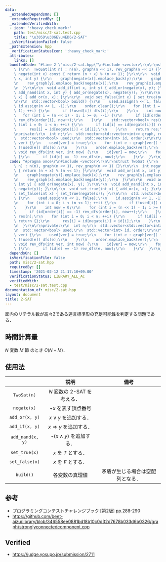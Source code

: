 ```yaml
---
data:
  _extendedDependsOn: []
  _extendedRequiredBy: []
  _extendedVerifiedWith:
  - icon: ':heavy_check_mark:'
    path: test/misc/2-sat.test.cpp
    title: "\u305D\u306E\u4ED6/2-SAT"
  _isVerificationFailed: false
  _pathExtension: hpp
  _verificationStatusIcon: ':heavy_check_mark:'
  attributes:
    links: []
  bundledCode: "#line 2 \"misc/2-sat.hpp\"\n#include <vector>\r\n\r\nstruct TwoSat\
    \ {\r\n  TwoSat(int n) : n(n), graph(n << 1), rev_graph(n << 1) {}\r\n\r\n  int\
    \ negate(int x) const { return (n + x) % (n << 1); }\r\n\r\n  void add_or(int\
    \ x, int y) {\r\n    graph[negate(x)].emplace_back(y);\r\n    graph[negate(y)].emplace_back(x);\r\
    \n    rev_graph[y].emplace_back(negate(x));\r\n    rev_graph[x].emplace_back(negate(y));\r\
    \n  }\r\n\r\n  void add_if(int x, int y) { add_or(negate(x), y); }\r\n\r\n  void\
    \ add_nand(int x, int y) { add_or(negate(x), negate(y)); }\r\n\r\n  void set_true(int\
    \ x) { add_or(x, x); }\r\n\r\n  void set_false(int x) { set_true(negate(x)); }\r\
    \n\r\n  std::vector<bool> build() {\r\n    used.assign(n << 1, false);\r\n   \
    \ id.assign(n << 1, -1);\r\n    order.clear();\r\n    for (int i = 0; i < (n <<\
    \ 1); ++i) {\r\n      if (!used[i]) dfs(i);\r\n    }\r\n    int now = 0;\r\n \
    \   for (int i = (n << 1) - 1; i >= 0; --i) {\r\n      if (id[order[i]] == -1)\
    \ rev_dfs(order[i], now++);\r\n    }\r\n    std::vector<bool> res(n);\r\n    for\
    \ (int i = 0; i < n; ++i) {\r\n      if (id[i] == id[negate(i)]) return {};\r\n\
    \      res[i] = id[negate(i)] < id[i];\r\n    }\r\n    return res;\r\n  }\r\n\r\
    \nprivate:\r\n  int n;\r\n  std::vector<std::vector<int>> graph, rev_graph;\r\n\
    \  std::vector<bool> used;\r\n  std::vector<int> id, order;\r\n\r\n  void dfs(int\
    \ ver) {\r\n    used[ver] = true;\r\n    for (int e : graph[ver]) {\r\n      if\
    \ (!used[e]) dfs(e);\r\n    }\r\n    order.emplace_back(ver);\r\n  }\r\n\r\n \
    \ void rev_dfs(int ver, int now) {\r\n    id[ver] = now;\r\n    for (int e : rev_graph[ver])\
    \ {\r\n      if (id[e] == -1) rev_dfs(e, now);\r\n    }\r\n  }\r\n};\r\n"
  code: "#pragma once\r\n#include <vector>\r\n\r\nstruct TwoSat {\r\n  TwoSat(int\
    \ n) : n(n), graph(n << 1), rev_graph(n << 1) {}\r\n\r\n  int negate(int x) const\
    \ { return (n + x) % (n << 1); }\r\n\r\n  void add_or(int x, int y) {\r\n    graph[negate(x)].emplace_back(y);\r\
    \n    graph[negate(y)].emplace_back(x);\r\n    rev_graph[y].emplace_back(negate(x));\r\
    \n    rev_graph[x].emplace_back(negate(y));\r\n  }\r\n\r\n  void add_if(int x,\
    \ int y) { add_or(negate(x), y); }\r\n\r\n  void add_nand(int x, int y) { add_or(negate(x),\
    \ negate(y)); }\r\n\r\n  void set_true(int x) { add_or(x, x); }\r\n\r\n  void\
    \ set_false(int x) { set_true(negate(x)); }\r\n\r\n  std::vector<bool> build()\
    \ {\r\n    used.assign(n << 1, false);\r\n    id.assign(n << 1, -1);\r\n    order.clear();\r\
    \n    for (int i = 0; i < (n << 1); ++i) {\r\n      if (!used[i]) dfs(i);\r\n\
    \    }\r\n    int now = 0;\r\n    for (int i = (n << 1) - 1; i >= 0; --i) {\r\n\
    \      if (id[order[i]] == -1) rev_dfs(order[i], now++);\r\n    }\r\n    std::vector<bool>\
    \ res(n);\r\n    for (int i = 0; i < n; ++i) {\r\n      if (id[i] == id[negate(i)])\
    \ return {};\r\n      res[i] = id[negate(i)] < id[i];\r\n    }\r\n    return res;\r\
    \n  }\r\n\r\nprivate:\r\n  int n;\r\n  std::vector<std::vector<int>> graph, rev_graph;\r\
    \n  std::vector<bool> used;\r\n  std::vector<int> id, order;\r\n\r\n  void dfs(int\
    \ ver) {\r\n    used[ver] = true;\r\n    for (int e : graph[ver]) {\r\n      if\
    \ (!used[e]) dfs(e);\r\n    }\r\n    order.emplace_back(ver);\r\n  }\r\n\r\n \
    \ void rev_dfs(int ver, int now) {\r\n    id[ver] = now;\r\n    for (int e : rev_graph[ver])\
    \ {\r\n      if (id[e] == -1) rev_dfs(e, now);\r\n    }\r\n  }\r\n};\r\n"
  dependsOn: []
  isVerificationFile: false
  path: misc/2-sat.hpp
  requiredBy: []
  timestamp: '2021-02-12 21:17:10+09:00'
  verificationStatus: LIBRARY_ALL_AC
  verifiedWith:
  - test/misc/2-sat.test.cpp
documentation_of: misc/2-sat.hpp
layout: document
title: 2-SAT
---
```


節内のリテラル数が高々2である連言標準形の充足可能性を判定する問題である．


## 時間計算量

$N$ 変数 $M$ 節 のとき $O(N + M)$．


## 使用法

||説明|備考|
|:--:|:--:|:--:|
|`TwoSat(n)`|$N$ 変数の 2-SAT を考える．||
|`negate(x)`|$\neg x$ を表す頂点番号||
|`add_or(x, y)`|$x \vee y$ を追加する．||
|`add_if(x, y)`|$x \Rightarrow y$ を追加する．||
|`add_nand(x, y)`|$\neg (x \land y)$ を追加する．||
|`set_true(x)`|$x$ を $T$ とする．||
|`set_false(x)`|$x$ を $F$ とする．||
|`build()`|各変数の真理値|矛盾が生じる場合は空配列となる．|


## 参考

- プログラミングコンテストチャレンジブック \[第2版\] pp.288-290
- https://github.com/beet-aizu/library/blob/346558ee0881bd18b10c0d32d7678b033d6b0326/graph/stronglyconnectedcomponent.cpp


## Verified

- https://judge.yosupo.jp/submission/2711
